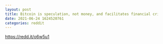 ```yaml
--- 
layout: post 
title: Bitcoin is speculation, not money, and facilitates financial crime, peak central bank warns 
date: 2021-06-24 1624520761 
categories: reddit 
--- 
```

https://redd.it/o6w5u1